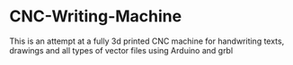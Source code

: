 # CNC-Writing-Machine
This is an attempt at a fully 3d printed CNC machine for handwriting texts, drawings and all types of vector files using Arduino and grbl
